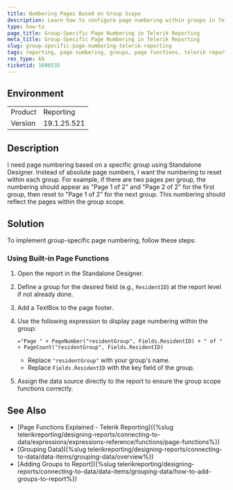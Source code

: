 ```yaml
---
title: Numbering Pages Based on Group Scope
description: Learn how to configure page numbering within groups in Telerik Reporting to display relative page numbers for each group.
type: how-to
page_title: Group-Specific Page Numbering in Telerik Reporting
meta_title: Group-Specific Page Numbering in Telerik Reporting
slug: group-specific-page-numbering-telerik-reporting
tags: reporting, page numbering, groups, page functions, telerik reporting
res_type: kb
ticketid: 1698535
---
```


## Environment
<table>
   <tbody>
      <tr>
         <td> Product </td>
         <td> Reporting </td>
      </tr>
      <tr>
         <td> Version </td>
         <td> 19.1.25.521 </td>
      </tr>
   </tbody>
</table>

## Description

I need page numbering based on a specific group using Standalone Designer. Instead of absolute page numbers, I want the numbering to reset within each group. For example, if there are two pages per group, the numbering should appear as "Page 1 of 2" and "Page 2 of 2" for the first group, then reset to "Page 1 of 2" for the next group. This numbering should reflect the pages within the group scope.

## Solution

To implement group-specific page numbering, follow these steps:

### Using Built-in Page Functions
1. Open the report in the Standalone Designer.
1. Define a group for the desired field (e.g., `ResidentID`) at the report level if not already done.
1. Add a TextBox to the page footer.
1. Use the following expression to display page numbering within the group:

   ```
   ="Page " + PageNumber("residentGroup", Fields.ResidentID) + " of " + PageCount("residentGroup", Fields.ResidentID)
   ```
   
   - Replace `"residentGroup"` with your group's name.
   - Replace `Fields.ResidentID` with the key field of the group.
 
1. Assign the data source directly to the report to ensure the group scope functions correctly.

## See Also

* [Page Functions Explained - Telerik Reporting]({%slug telerikreporting/designing-reports/connecting-to-data/expressions/expressions-reference/functions/page-functions%})
* [Grouping Data]({%slug telerikreporting/designing-reports/connecting-to-data/data-items/grouping-data/overview%}) 
* [Adding Groups to Report]({%slug telerikreporting/designing-reports/connecting-to-data/data-items/grouping-data/how-to-add-groups-to-report%})
